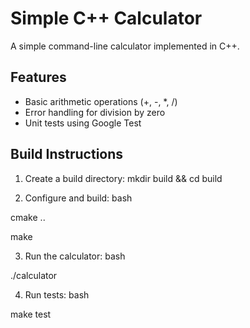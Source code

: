 # Simple C++ Calculator

A simple command-line calculator implemented in C++.

## Features
- Basic arithmetic operations (+, -, *, /)
- Error handling for division by zero
- Unit tests using Google Test

## Build Instructions

1. Create a build directory:
mkdir build && cd build

2. Configure and build:
bash

cmake ..

make

3. Run the calculator:
bash

./calculator

4. Run tests:
bash

make test
